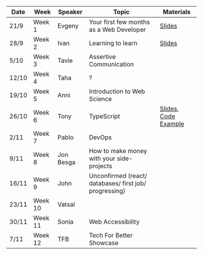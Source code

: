 | Date |   Week  | Speaker |  Topic                                   | Materials  |
|------|---------|---------|------------------------------------------|------------|
| 21/9 |  Week 1 |  Evgeny | Your first few months as a Web Developer | [Slides](https://www.canva.com/design/DAE28XUuJIY/pd8PovYjv-M9vbsyENKwYg/view?utm_content=DAE28XUuJIY&utm_campaign=designshare&utm_medium=link2&utm_source=sharebutton)        |
| 28/9 |  Week 2 |  Ivan   | Learning to learn                        | [Slides](https://learning-how-to-learn.vercel.app/#0)        |
| 5/10 |  Week 3 |  Tavie  |  Assertive Communication                 |         | 
|12/10 |  Week 4 | Taha    |  ?                              |         |
|19/10 |  Week 5 | Anni    |   Introduction to Web Science                                       |         |
|26/10 |  Week 6 | Tony    | TypeScript                               | [Slides](https://hackmd.io/@Xab5z2SfSu-ajcPEAuCmRw/rJLDJI2fs), [Code Example](https://github.com/tonylomax/fac-ts-talk)        |
| 2/11 |  Week 7 | Pablo   |   DevOps                                 |         |
| 9/11 |  Week 8 | Jon Besga | How to make money with your side-projects   |         |
| 16/11|  Week 9 | John    | Unconfirmed (react/ databases/ first job/ progressing)          |         |
| 23/11| Week 10 | Vatsal     |                       |         |
| 30/11| Week 11 | Sonia   | Web Accessibility                         |         |
| 7/11  | Week 12 | TFB    |     Tech For Better Showcase              |         |
